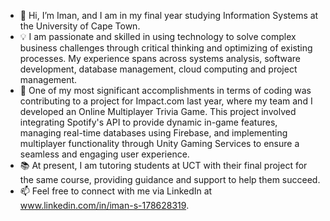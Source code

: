- 👋 Hi, I’m Iman, and I am in my final year studying Information Systems at the University of Cape Town.  
- 💡 I am passionate and skilled in using technology to solve complex business challenges through critical thinking and optimizing of existing processes. My experience spans across systems analysis, software development, database management, cloud computing and project management. 
- 🌱 One of my most significant accomplishments in terms of coding was contributing to a project for Impact.com last year, where my team and I developed an Online Multiplayer Trivia Game. This project involved integrating Spotify's API to provide dynamic in-game features, managing real-time databases using Firebase, and implementing multiplayer functionality through Unity Gaming Services to ensure a seamless and engaging user experience.  
- 📚 At present, I am tutoring students at UCT with their final project for the same course, providing guidance and support to help them succeed.  
- 📫 Feel free to connect with me via LinkedIn at www.linkedin.com/in/iman-s-178628319. 

<!---
I022/I022 is a ✨ special ✨ repository because its `README.md` (this file) appears on your GitHub profile. 
You can click the Preview link to take a look at your changes.
--->
